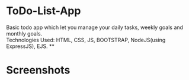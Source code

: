 # ToDo-List-App
Basic todo app which let you manage your daily tasks, weekly goals and monthly goals.
<br/>
Technologies Used: HTML, CSS, JS, BOOTSTRAP, NodeJS(using ExpressJS), EJS. **
<br/>
# Screenshots
